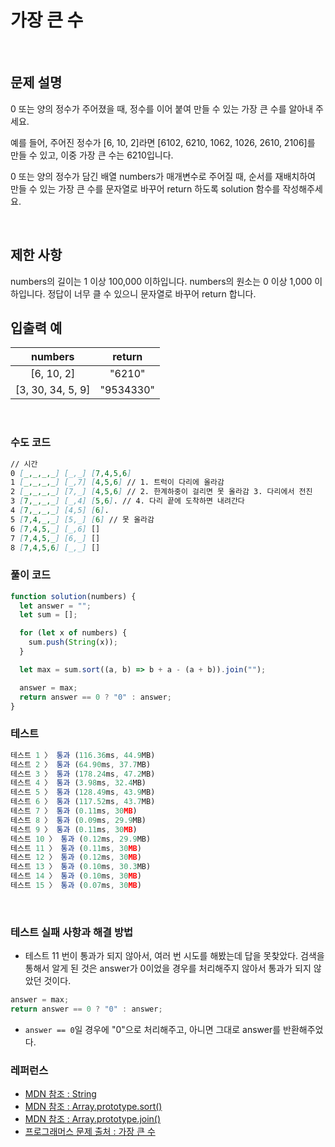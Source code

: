# 가장 큰 수

</br>

## 문제 설명

0 또는 양의 정수가 주어졌을 때, 정수를 이어 붙여 만들 수 있는 가장 큰 수를 알아내 주세요.

예를 들어, 주어진 정수가 [6, 10, 2]라면 [6102, 6210, 1062, 1026, 2610, 2106]를 만들 수 있고, 이중 가장 큰 수는 6210입니다.

0 또는 양의 정수가 담긴 배열 numbers가 매개변수로 주어질 때, 순서를 재배치하여 만들 수 있는 가장 큰 수를 문자열로 바꾸어 return 하도록 solution 함수를 작성해주세요.

</br>

## 제한 사항

numbers의 길이는 1 이상 100,000 이하입니다.
numbers의 원소는 0 이상 1,000 이하입니다.
정답이 너무 클 수 있으니 문자열로 바꾸어 return 합니다.
</br>

## 입출력 예

|      numbers      |  return   |
| :---------------: | :-------: |
|    [6, 10, 2]     |  "6210"   |
| [3, 30, 34, 5, 9] | "9534330" |

</br>

### 수도 코드

```md
// 시간
0 [_,_,_,_] [_,_] [7,4,5,6]
1 [_,_,_,_] [_,7] [4,5,6] // 1. 트럭이 다리에 올라감
2 [_,_,_,_] [7,_] [4,5,6] // 2. 한계하중이 걸리면 못 올라감 3. 다리에서 전진
3 [7,_,_,_] [_,4] [5,6]. // 4. 다리 끝에 도착하면 내려간다
4 [7,_,_,_] [4,5] [6].
5 [7,4,_,_] [5,_] [6] // 못 올라감
6 [7,4,5,_] [_,6] []
7 [7,4,5,_] [6,_] []
8 [7,4,5,6] [_,_] []
```

### 풀이 코드

```js
function solution(numbers) {
  let answer = "";
  let sum = [];

  for (let x of numbers) {
    sum.push(String(x));
  }

  let max = sum.sort((a, b) => b + a - (a + b)).join("");

  answer = max;
  return answer == 0 ? "0" : answer;
}
```

### 테스트

```js
테스트 1 〉	통과 (116.36ms, 44.9MB)
테스트 2 〉	통과 (64.90ms, 37.7MB)
테스트 3 〉	통과 (178.24ms, 47.2MB)
테스트 4 〉	통과 (3.98ms, 32.4MB)
테스트 5 〉	통과 (128.49ms, 43.9MB)
테스트 6 〉	통과 (117.52ms, 43.7MB)
테스트 7 〉	통과 (0.11ms, 30MB)
테스트 8 〉	통과 (0.09ms, 29.9MB)
테스트 9 〉	통과 (0.11ms, 30MB)
테스트 10 〉 통과 (0.12ms, 29.9MB)
테스트 11 〉 통과 (0.11ms, 30MB)
테스트 12 〉 통과 (0.12ms, 30MB)
테스트 13 〉 통과 (0.10ms, 30.3MB)
테스트 14 〉 통과 (0.10ms, 30MB)
테스트 15 〉 통과 (0.07ms, 30MB)
```

</br>

### 테스트 실패 사항과 해결 방법

- 테스트 11 번이 통과가 되지 않아서, 여러 번 시도를 해봤는데 답을 못찾았다. 검색을 통해서 알게 된 것은 answer가 0이었을 경우를 처리해주지 않아서 통과가 되지 않았던 것이다.

```js
answer = max;
return answer == 0 ? "0" : answer;
```

- `answer == 0`일 경우에 "0"으로 처리해주고, 아니면 그대로 answer를 반환해주었다.

### 레퍼런스

- [ MDN 참조 : String ](https://developer.mozilla.org/ko/docs/Web/JavaScript/Reference/Global_Objects/String)
- [ MDN 참조 : Array.prototype.sort() ](https://developer.mozilla.org/ko/docs/Web/JavaScript/Reference/Global_Objects/Array/sort)
- [ MDN 참조 : Array.prototype.join() ](https://developer.mozilla.org/ko/docs/Web/JavaScript/Reference/Global_Objects/Array/join)
- [ 프로그래머스 문제 출처 : 가장 큰 수 ](https://programmers.co.kr/learn/courses/30/lessons/42746)

</br>
